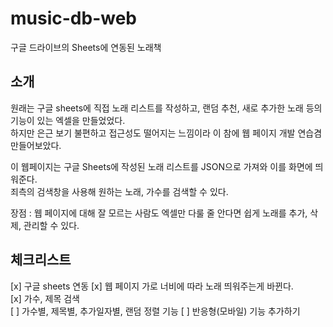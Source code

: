 # music-db-web

구글 드라이브의 Sheets에 연동된 노래책  

## 소개  

원래는 구글 sheets에 직접 노래 리스트를 작성하고, 랜덤 추천, 새로 추가한 노래 등의 기능이 있는 엑셀을 만들었었다.  
하지만 은근 보기 불편하고 접근성도 떨어지는 느낌이라 이 참에 웹 페이지 개발 연습겸 만들어보았다.  

이 웹페이지는 구글 Sheets에 작성된 노래 리스트를 JSON으로 가져와 이를 화면에 띄워준다.  
죄측의 검색창을 사용해 원하는 노래, 가수를 검색할 수 있다.  

장점 : 웹 페이지에 대해 잘 모르는 사람도 엑셀만 다룰 줄 안다면 쉽게 노래를 추가, 삭제, 관리할 수 있다.  

## 체크리스트  

[x] 구글 sheets 연동
[x] 웹 페이지 가로 너비에 따라 노래 띄워주는게 바뀐다.  
[x] 가수, 제목 검색  
[ ] 가수별, 제목별, 추가일자별, 랜덤 정렬 기능
[ ] 반응형(모바일) 기능 추가하기  
